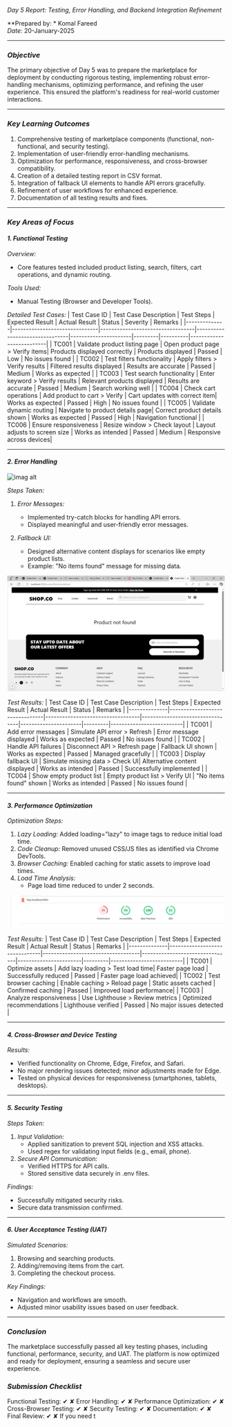 *Day 5 Report: Testing, Error Handling, and Backend Integration Refinement*

**Prepared by: * Komal Fareed  
*Date:* 20-January-2025

---

### *Objective*
The primary objective of Day 5 was to prepare the marketplace for deployment by conducting rigorous testing, implementing robust error-handling mechanisms, optimizing performance, and refining the user experience. This ensured the platform's readiness for real-world customer interactions.

---

### *Key Learning Outcomes*
1. Comprehensive testing of marketplace components (functional, non-functional, and security testing).
2. Implementation of user-friendly error-handling mechanisms.
3. Optimization for performance, responsiveness, and cross-browser compatibility.
4. Creation of a detailed testing report in CSV format.
5. Integration of fallback UI elements to handle API errors gracefully.
6. Refinement of user workflows for enhanced experience.
7. Documentation of all testing results and fixes.

---

### *Key Areas of Focus*

#### *1. Functional Testing*

*Overview:*
- Core features tested included product listing, search, filters, cart operations, and dynamic routing.

*Tools Used:*
- Manual Testing (Browser and Developer Tools).

*Detailed Test Cases:*
| Test Case ID | Test Case Description         | Test Steps                       | Expected Result               | Actual Result        | Status  | Severity | Remarks                  |
|--------------|-------------------------------|----------------------------------|--------------------------------|----------------------|---------|----------|--------------------------|
| TC001        | Validate product listing page | Open product page > Verify items| Products displayed correctly  | Products displayed   | Passed  | Low      | No issues found          |
| TC002        | Test filters functionality    | Apply filters > Verify results  | Filtered results displayed    | Results are accurate | Passed  | Medium   | Works as expected        |
| TC003        | Test search functionality     | Enter keyword > Verify results  | Relevant products displayed   | Results are accurate | Passed  | Medium   | Search working well      |
| TC004        | Check cart operations         | Add product to cart > Verify    | Cart updates with correct item| Works as expected    | Passed  | High     | No issues found          |
| TC005        | Validate dynamic routing      | Navigate to product details page| Correct product details shown | Works as expected    | Passed  | High     | Navigation functional    |
| TC006        | Ensure responsiveness         | Resize window > Check layout    | Layout adjusts to screen size | Works as intended    | Passed  | Medium   | Responsive across devices|

---

#### *2. Error Handling*
![imag alt]()

*Steps Taken:*
1. *Error Messages:*
   - Implemented try-catch blocks for handling API errors.
   - Displayed meaningful and user-friendly error messages.

2. *Fallback UI:*
   - Designed alternative content displays for scenarios like empty product lists.
   - Example: "No items found" message for missing data.


![imag alt](https://github.com/Komal-shah22/Marketplace-Hackathon-Day-5/blob/f7f69c6d6577385fdc7c251d5d182bbc1acafddf/not%20fond.jpg)

*Test Results:*
| Test Case ID | Test Case Description          | Test Steps                       | Expected Result                | Actual Result        | Status  | Remarks                  |
|--------------|--------------------------------|----------------------------------|---------------------------------|----------------------|---------|--------------------------|
| TC001        | Add error messages            | Simulate API error > Refresh    | Error message displayed        | Works as expected    | Passed  | No issues found          |
| TC002        | Handle API failures           | Disconnect API > Refresh page   | Fallback UI shown              | Works as expected    | Passed  | Managed gracefully       |
| TC003        | Display fallback UI           | Simulate missing data > Check UI| Alternative content displayed  | Works as intended    | Passed  | Successfully implemented |
| TC004        | Show empty product list       | Empty product list > Verify UI  | "No items found" shown         | Works as intended    | Passed  | No issues found          |

---

#### *3. Performance Optimization*

*Optimization Steps:*
1. *Lazy Loading:* Added loading="lazy" to image tags to reduce initial load time.
2. *Code Cleanup:* Removed unused CSS/JS files as identified via Chrome DevTools.
3. *Browser Caching:* Enabled caching for static assets to improve load times.
4. *Load Time Analysis:*
   - Page load time reduced to under 2 seconds.


 ![imag alt](https://github.com/Komal-shah22/Marketplace-Hackathon-Day-5/blob/f7f69c6d6577385fdc7c251d5d182bbc1acafddf/report.jpg)  

*Test Results:*
| Test Case ID | Test Case Description         | Test Steps                        | Expected Result                | Actual Result         | Status  | Remarks                  |
|--------------|-------------------------------|-----------------------------------|--------------------------------|-----------------------|---------|--------------------------|
| TC001        | Optimize assets              | Add lazy loading > Test load time| Faster page load               | Successfully reduced  | Passed  | Faster page load achieved|
| TC002        | Test browser caching         | Enable caching > Reload page     | Static assets cached           | Confirmed caching     | Passed  | Improved load performance|
| TC003        | Analyze responsiveness       | Use Lighthouse > Review metrics  | Optimized recommendations      | Lighthouse verified   | Passed  | No major issues detected |

---

#### *4. Cross-Browser and Device Testing*

*Results:*
- Verified functionality on Chrome, Edge, Firefox, and Safari.
- No major rendering issues detected; minor adjustments made for Edge.
- Tested on physical devices for responsiveness (smartphones, tablets, desktops).

---

#### *5. Security Testing*

*Steps Taken:*
1. *Input Validation:*
   - Applied sanitization to prevent SQL injection and XSS attacks.
   - Used regex for validating input fields (e.g., email, phone).
2. *Secure API Communication:*
   - Verified HTTPS for API calls.
   - Stored sensitive data securely in .env files.

*Findings:*
- Successfully mitigated security risks.
- Secure data transmission confirmed.

---

#### *6. User Acceptance Testing (UAT)*

*Simulated Scenarios:*
1. Browsing and searching products.
2. Adding/removing items from the cart.
3. Completing the checkout process.

*Key Findings:*
- Navigation and workflows are smooth.
- Adjusted minor usability issues based on user feedback.

---

### *Conclusion*
The marketplace successfully passed all key testing phases, including functional, performance, security, and UAT. The platform is now optimized and ready for deployment, ensuring a seamless and secure user experience.




### *Submission Checklist*
Functional Testing: ✔ ✘
Error Handling: ✔ ✘
Performance Optimization: ✔ ✘
Cross-Browser Testing: ✔ ✘
Security Testing: ✔ ✘
Documentation: ✔ ✘
Final Review: ✔ ✘
If you need t
